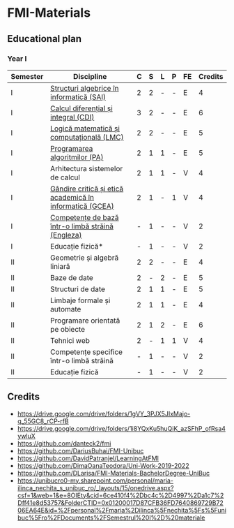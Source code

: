 # FMI-Materials

## Educational plan
### Year I
| Semester | Discipline                                       | C | S | L | P | FE | Credits |
|----------|--------------------------------------------------|---|---|---|---|----|---------|
| I        | [Structuri algebrice în informatică (SAI)](https://github.com/Andrei137/FMI-Materials/tree/master/Year%20I/Semester%20I/Structuri%20Algebrice%20In%20Informatica)               | 2 | 2 | - | - | E  | 4       |
| I        | [Calcul diferențial și integral (CDI)](https://github.com/Andrei137/FMI-Materials/tree/master/Year%20I/Semester%20I/Calcul%20Diferential%20Si%20Integral)                   | 3 | 2 | - | - | E  | 6       |
| I        | [Logică matematică și computațională (LMC)](https://github.com/Andrei137/FMI-Materials/tree/master/Year%20I/Semester%20I/Logica%20Matematica%20Si%20Computationala)              | 2 | 2 | - | - | E  | 5       |
| I        | [Programarea algoritmilor (PA)](https://github.com/Andrei137/FMI-Materials/tree/master/Year%20I/Semester%20I/Programarea%20Algorimilor)                         | 2 | 1 | 1 | - | E  | 5       |
| I        | Arhitectura sistemelor de calcul                 | 2 | 1 | 1 | - | V  | 4       |
| I        | [Gândire critică și etică academică în informatică (GCEA)](https://github.com/Andrei137/FMI-Materials/tree/master/Year%20I/Semester%20I/Gandire%20Critica%20Si%20Etica%20Academica)| 2 | 1 | - | 1 | V  | 4       |
| I        | [Competențe de bază într-o limbă străină (Engleza)](https://github.com/Andrei137/FMI-Materials/tree/master/Year%20I/Semester%20I/Engleza)          | - | 1 | - | - | V  | 2       |
| I        | Educație fizică*                                 | - | 1 | - | - | V  | 2       |
| II       | Geometrie și algebră liniară                     | 2 | 2 | - | - | E  | 4       |
| II       | Baze de date                                     | 2 | - | 2 | - | E  | 5       |
| II       | Structuri de date                                | 2 | 1 | 1 | - | E  | 5       |
| II       | Limbaje formale și automate                      | 2 | 1 | 1 | - | E  | 4       |
| II       | Programare orientată pe obiecte                  | 2 | 1 | 2 | - | E  | 6       |
| II       | Tehnici web                                      | 2 | - | 1 | 1 | V  | 4       |
| II       | Competențe specifice într-o limbă străină        | - | 1 | - | - | V  | 2       |
| II       | Educație fizică                                  | - | 1 | - | - | V  | 2       |

## Credits
- https://drive.google.com/drive/folders/1gVY_3PJX5JIxMajo-q_55GC8_rCP-rfB
- https://drive.google.com/drive/folders/1i8YQxKu5huQiK_azSFhP_ofRsa4ywluX
- https://github.com/danteck2/fmi
- https://github.com/DariusBuhai/FMI-Unibuc
- https://github.com/DavidPatranjel/LearningAtFMI
- https://github.com/DimaOanaTeodora/Uni-Work-2019-2022
- https://github.com/DLarisa/FMI-Materials-BachelorDegree-UniBuc
- https://unibucro0-my.sharepoint.com/personal/maria-ilinca_nechita_s_unibuc_ro/_layouts/15/onedrive.aspx?csf=1&web=1&e=8OIEty&cid=6ce410f4%2Dbc4c%2D4997%2Da1c7%2Dff41e8d53757&FolderCTID=0x01200017D87CFB36FD7640869729B7206EA64E&id=%2Fpersonal%2Fmaria%2Dilinca%5Fnechita%5Fs%5Funibuc%5Fro%2FDocuments%2FSemestrul%20I%2D%20materiale
